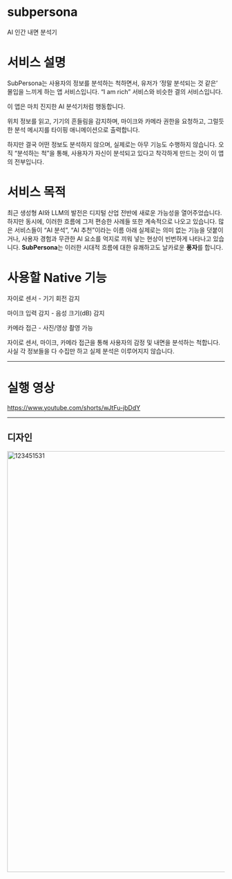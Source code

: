 # subpersona

AI 인간 내면 분석기

# 서비스 설명

SubPersona는 사용자의 정보를 분석하는 척하면서, 유저가 ‘정말 분석되는 것 같은’ 몰입을 느끼게 하는 앱 서비스입니다. “I am rich” 서비스와 비슷한 결의 서비스입니다.

이 앱은 마치 진지한 AI 분석기처럼 행동합니다.

위치 정보를 읽고, 기기의 흔들림을 감지하며, 마이크와 카메라 권한을 요청하고, 그럴듯한 분석 메시지를 타이핑 애니메이션으로 출력합니다.

하지만 결국 어떤 정보도 분석하지 않으며, 실제로는 아무 기능도 수행하지 않습니다. 오직 “분석하는 척”을 통해, 사용자가 자신이 분석되고 있다고 착각하게 만드는 것이 이 앱의 전부입니다.

# 서비스 목적

최근 생성형 AI와 LLM의 발전은 디지털 산업 전반에 새로운 가능성을 열어주었습니다.하지만 동시에, 이러한 흐름에 그저 편승한 사례들 또한 계속적으로 나오고 있습니다. 많은 서비스들이 “AI 분석”, “AI 추천”이라는 이름 아래 실제로는 의미 없는 기능을 덧붙이거나, 사용자 경험과 무관한 AI 요소를 억지로 끼워 넣는 현상이 빈번하게 나타나고 있습니다. **SubPersona**는 이러한 시대적 흐름에 대한 유쾌하고도 날카로운 **풍자**를 합니다.

# 사용할 Native 기능

자이로 센서 - 기기 회전 감지

마이크 입력 감지 - 음성 크기(dB) 감지

카메라 접근 - 사진/영상 촬영 가능

자이로 센서, 마이크, 카메라 접근을 통해 사용자의 감정 및 내면을 분석하는 척합니다. 사실 각 정보들을 다 수집만 하고 실제 분석은 이루어지지 않습니다.

---

# 실행 영상
https://www.youtube.com/shorts/wJtFu-jbDdY

---


## 디자인

<img width="974" alt="123451531" src="https://github.com/user-attachments/assets/f276baea-f21d-4d42-bb0d-20b1a3b30a44" />
